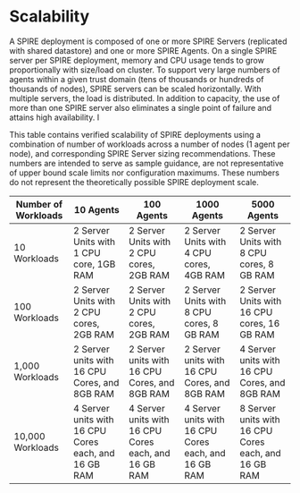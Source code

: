 # Scalability

A SPIRE deployment is composed of one or more SPIRE Servers (replicated with shared datastore) and one or more SPIRE Agents. On a single SPIRE server per SPIRE deployment, memory and CPU usage tends to grow proportionally with size/load on cluster. To support very large numbers of agents within a given trust domain (tens of thousands or hundreds of thousands of nodes), SPIRE servers can be scaled horizontally. With multiple servers, the load is distributed. In addition to capacity, the use of more than one SPIRE server also eliminates a single point of failure and attains high availability. I

This table contains verified scalability of SPIRE deployments using a combination of number of workloads across a number of nodes (1 agent per node), and corresponding SPIRE Server sizing recommendations. These numbers are intended to serve as sample guidance, are not representative of upper bound scale limits nor configuration maximums. These numbers do not represent the theoretically possible SPIRE deployment scale.

| ﻿Number of Workloads | 10 Agents                                             | 100 Agents                                            | 1000 Agents                                          | 5000 Agents                                           |
|---------------------|------------------------------------------------------|------------------------------------------------------|------------------------------------------------------|------------------------------------------------------|
| 10 Workloads        | 2 Server Units with 1 CPU core, 1GB RAM              | 2 Server Units with 2 CPU cores, 2GB RAM             | 2 Server Units with 4 CPU cores, 4GB RAM             | 2 Server Units with 8 CPU cores, 8 GB RAM            |
| 100 Workloads       | 2 Server Units with 2 CPU cores, 2GB RAM             | 2 Server Units with 2 CPU cores, 2GB RAM             | 2 Server Units with 8 CPU cores, 8 GB RAM            | 2 Server Units with 16 CPU cores, 16 GB RAM          |
| 1,000 Workloads     | 2 Server units with 16 CPU Cores, and 8GB RAM        | 2 Server units with 16 CPU Cores, and 8GB RAM        | 2 Server units with 16 CPU Cores, and 8GB RAM        | 4 Server units with 16 CPU Cores, and 8GB RAM        |
| 10,000 Workloads    | 4 Server units with 16 CPU Cores each, and 16 GB RAM | 4 Server units with 16 CPU Cores each, and 16 GB RAM | 4 Server units with 16 CPU Cores each, and 16 GB RAM | 8 Server units with 16 CPU Cores each, and 16 GB RAM |
